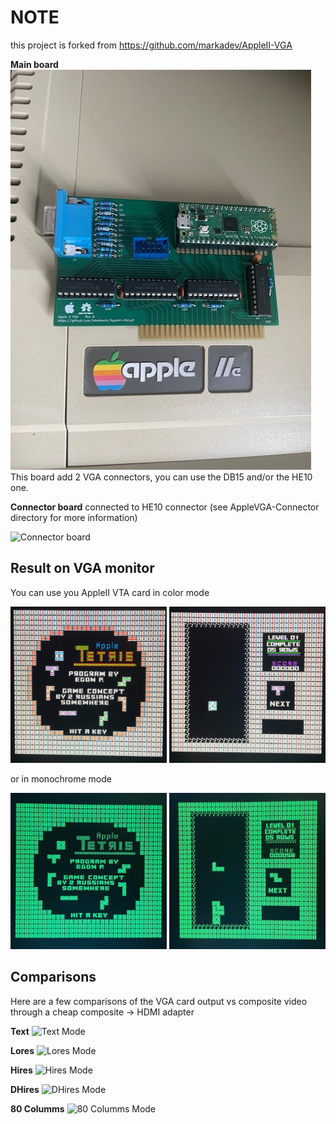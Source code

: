 # NOTE
this project is forked from https://github.com/markadev/AppleII-VGA

**Main board**
![Main board](docs/photos/vue_ensemble2.jpg)
This board add 2 VGA connectors, you can use the DB15 and/or the HE10 one.

**Connector board**
connected to HE10 connector (see AppleVGA-Connector directory for more information)

![Connector board](docs/connector_board.jpg)

## Result on VGA monitor

You can use you AppleII VTA card in color mode 

<img src="docs/photos/tetris_couleur_1.jpg" width="250" height="250"> <img src="docs/photos/tetris_couleur_2.jpg" width="250" height="250">

or in monochrome mode

<img src="docs/photos/tetris_vert_1.jpg" width="250" height="250"> <img src="docs/photos/tetris_vert_2.jpg" width="250" height="250">



## Comparisons

Here are a few comparisons of the VGA card output vs composite video through
a cheap composite -> HDMI adapter

**Text**
![Text Mode](docs/composite_vs_vga_text.jpg)

**Lores**
![Lores Mode](docs/composite_vs_vga_lores.jpg)

**Hires**
![Hires Mode](docs/composite_vs_vga_hires.jpg)

**DHires**
![DHires Mode](docs/composite_vs_vga_dhires.jpg)

**80 Columms**
![80 Columms Mode](docs/composite_vs_vga_80columms.jpg)
